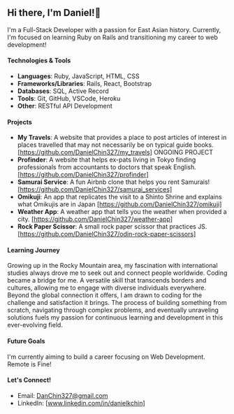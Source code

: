 ## Hi there, I'm Daniel!👋

I'm a Full-Stack Developer with a passion for East Asian history. Currently, I'm focused on learning Ruby on Rails and transitioning my career to web development!

#### Technologies & Tools
- **Languages**: Ruby, JavaScript, HTML, CSS
- **Frameworks/Libraries**: Rails, React, Bootstrap
- **Databases**: SQL, Active Record
- **Tools**: Git, GitHub, VSCode, Heroku
- **Other**: RESTful API Development
  
#### Projects
- **My Travels**: A website that provides a place to post articles of interest in places travelled that may not necessarily be on typical guide books. [https://github.com/DanielChin327/my_travels] ONGOING PROJECT
- **Profinder**: A website that helps ex-pats living in Tokyo finding professionals from accountants to doctors that speak English. [https://github.com/DanielChin327/profinder]
- **Samurai Service**: A fun Airbnb clone that helps you rent Samurais! [https://github.com/DanielChin327/samurai_services]
- **Omikuji**: An app that replicates the visit to a Shinto Shrine and explains what Omikujis are in Japan [https://github.com/DanielChin327/omikuji]
- **Weather App**: A weather app that tells you the weather when provided a city. [https://github.com/DanielChin327/weather-app]
- **Rock Paper Scissor**: A small rock paper scissor that practices JS. [https://github.com/DanielChin327/odin-rock-paper-scissors]

#### Learning Journey
Growing up in the Rocky Mountain area, my fascination with international studies always drove me to seek out and connect people worldwide. Coding became a bridge for me. A versatile skill that transcends borders and cultures, allowing me to engage with diverse individuals everywhere. Beyond the global connection it offers, I am drawn to coding for the challenge and satisfaction it brings. The process of building something from scratch, navigating through complex problems, and eventually unraveling solutions fuels my passion for continuous learning and development in this ever-evolving field.

#### Future Goals
I'm currently aiming to build a career focusing on Web Development. Remote is Fine!

#### Let's Connect!
- Email: DanChin327@gmail.com
- LinkedIn: [www.linkedin.com/in/danielkchin]


